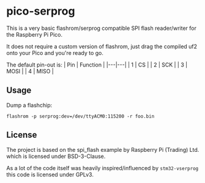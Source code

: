 # pico-serprog

This is a very basic flashrom/serprog compatible SPI flash reader/writer for the Raspberry Pi Pico.

It does not require a custom version of flashrom, just drag the compiled uf2 onto your Pico and you're ready to go.

The default pin-out is:
| Pin | Function |
|---|---|
| 1 | CS |
| 2 | SCK |
| 3 | MOSI |
| 4 | MISO |

## Usage

Dump a flashchip:

```
flashrom -p serprog:dev=/dev/ttyACM0:115200 -r foo.bin
```

## License

The project is based on the spi_flash example by Raspberry Pi (Trading) Ltd. which is licensed under BSD-3-Clause.

As a lot of the code itself was heavily inspired/influenced by `stm32-vserprog` this code is licensed under GPLv3.
